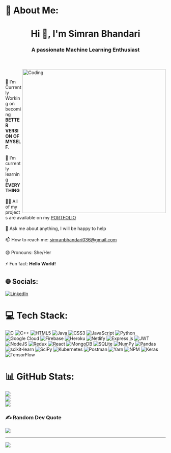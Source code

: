 # 💫 About Me:

<h1 align="center">Hi 👋, I'm Simran Bhandari</h1>
<h3 align="center">A passionate Machine Learning Enthusiast</h3><br><br>
<img align="right" alt="Coding" width="450" src="https://camo.githubusercontent.com/ca795c8c9c9ae26892ca85ad8eaf99b25b7173126ab7b7b3a5d44c5ad34d5675/68747470733a2f2f76696468692d6d6f64792e6769746875622e696f2f696d672f636f6e747269627574652e676966">
<br>

🔭 I’m Currently Working on becoming **BETTER VERSION OF MYSELF**.<br><br>
🌱 I’m currently learning **EVERYTHING**<br><br>
👨‍💻 All of my projects are available on my [PORTFOLIO](https://simran-bhandari.netlify.app)<br><br>
💬 Ask me about anything, I will be happy to help<br><br>
📫 How to reach me: simranbhandari036@gmail.com<br><br>
😄 Pronouns: She/Her<br><br>⚡ Fun fact: **Hello World!**


## 🌐 Socials:
[![LinkedIn](https://img.shields.io/badge/LinkedIn-%230077B5.svg?logo=linkedin&logoColor=white)](https://linkedin.com/in/simranbhandari88) 

# 💻 Tech Stack:
![C](https://img.shields.io/badge/c-%2300599C.svg?style=plastic&logo=c&logoColor=white) ![C++](https://img.shields.io/badge/c++-%2300599C.svg?style=plastic&logo=c%2B%2B&logoColor=white) ![HTML5](https://img.shields.io/badge/html5-%23E34F26.svg?style=plastic&logo=html5&logoColor=white) ![Java](https://img.shields.io/badge/java-%23ED8B00.svg?style=plastic&logo=java&logoColor=white) ![CSS3](https://img.shields.io/badge/css3-%231572B6.svg?style=plastic&logo=css3&logoColor=white) ![JavaScript](https://img.shields.io/badge/javascript-%23323330.svg?style=plastic&logo=javascript&logoColor=%23F7DF1E) ![Python](https://img.shields.io/badge/python-3670A0?style=plastic&logo=python&logoColor=ffdd54) ![Google Cloud](https://img.shields.io/badge/Google%20Cloud-%234285F4.svg?style=plastic&logo=google-cloud&logoColor=white) ![Firebase](https://img.shields.io/badge/firebase-%23039BE5.svg?style=plastic&logo=firebase) ![Heroku](https://img.shields.io/badge/heroku-%23430098.svg?style=plastic&logo=heroku&logoColor=white) ![Netlify](https://img.shields.io/badge/netlify-%23000000.svg?style=plastic&logo=netlify&logoColor=#00C7B7) ![Express.js](https://img.shields.io/badge/express.js-%23404d59.svg?style=plastic&logo=express&logoColor=%2361DAFB) ![JWT](https://img.shields.io/badge/JWT-black?style=plastic&logo=JSON%20web%20tokens) ![NodeJS](https://img.shields.io/badge/node.js-6DA55F?style=plastic&logo=node.js&logoColor=white) ![Redux](https://img.shields.io/badge/redux-%23593d88.svg?style=plastic&logo=redux&logoColor=white) ![React](https://img.shields.io/badge/react-%2320232a.svg?style=plastic&logo=react&logoColor=%2361DAFB) ![MongoDB](https://img.shields.io/badge/MongoDB-%234ea94b.svg?style=plastic&logo=mongodb&logoColor=white) ![SQLite](https://img.shields.io/badge/sqlite-%2307405e.svg?style=plastic&logo=sqlite&logoColor=white) ![NumPy](https://img.shields.io/badge/numpy-%23013243.svg?style=plastic&logo=numpy&logoColor=white) ![Pandas](https://img.shields.io/badge/pandas-%23150458.svg?style=plastic&logo=pandas&logoColor=white) ![scikit-learn](https://img.shields.io/badge/scikit--learn-%23F7931E.svg?style=plastic&logo=scikit-learn&logoColor=white) ![SciPy](https://img.shields.io/badge/SciPy-%230C55A5.svg?style=plastic&logo=scipy&logoColor=%white) ![Kubernetes](https://img.shields.io/badge/kubernetes-%23326ce5.svg?style=plastic&logo=kubernetes&logoColor=white) ![Postman](https://img.shields.io/badge/Postman-FF6C37?style=plastic&logo=postman&logoColor=white) ![Yarn](https://img.shields.io/badge/yarn-%232C8EBB.svg?style=plastic&logo=yarn&logoColor=white) ![NPM](https://img.shields.io/badge/NPM-%23000000.svg?style=plastic&logo=npm&logoColor=white) ![Keras](https://img.shields.io/badge/Keras-%23D00000.svg?style=plastic&logo=Keras&logoColor=white) ![TensorFlow](https://img.shields.io/badge/TensorFlow-%23FF6F00.svg?style=plastic&logo=TensorFlow&logoColor=white)<br>
# 📊 GitHub Stats:
![](https://github-readme-stats.vercel.app/api?username=SMRN36&theme=gotham&hide_border=false&include_all_commits=true&count_private=false)<br/>
![](https://github-readme-streak-stats.herokuapp.com/?user=SMRN36&theme=gotham&hide_border=false)<br/>
![](https://github-readme-stats.vercel.app/api/top-langs/?username=SMRN36&theme=gotham&hide_border=false&include_all_commits=true&count_private=false&layout=compact)

### ✍️ Random Dev Quote
![](https://quotes-github-readme.vercel.app/api?type=horizontal&theme=tokyonight)

---
[![](https://visitcount.itsvg.in/api?id=SMRN36&icon=0&color=3)](https://visitcount.itsvg.in)


